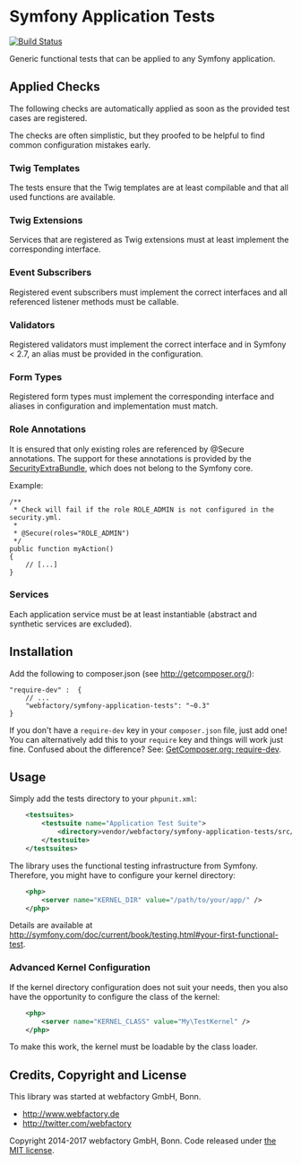 # Symfony Application Tests #

[![Build Status](https://travis-ci.org/webfactory/symfony-application-tests.svg?branch=master)](https://travis-ci.org/webfactory/symfony-application-tests)

Generic functional tests that can be applied to any Symfony application.

## Applied Checks ##

The following checks are automatically applied as soon as the provided test cases are registered.

The checks are often simplistic, but they proofed to be helpful to find common configuration mistakes early.

### Twig Templates ###

The tests ensure that the Twig templates are at least compilable and that all used functions are available.

### Twig Extensions ###

Services that are registered as Twig extensions must at least implement the corresponding interface.

### Event Subscribers ###

Registered event subscribers must implement the correct interfaces and all referenced listener methods
must be callable.

### Validators ###

Registered validators must implement the correct interface and in Symfony < 2.7, an alias must be provided in the configuration.

### Form Types ###

Registered form types must implement the corresponding interface and aliases in configuration and 
implementation must match.

### Role Annotations ###

It is ensured that only existing roles are referenced by @Secure annotations.
The support for these annotations is provided by the 
[SecurityExtraBundle](https://github.com/schmittjoh/JMSSecurityExtraBundle), which does not belong to the Symfony core.

Example:

    /**
     * Check will fail if the role ROLE_ADMIN is not configured in the security.yml.
     *
     * @Secure(roles="ROLE_ADMIN")
     */
    public function myAction()
    {
        // [...]
    }

### Services ###

Each application service must be at least instantiable (abstract and synthetic services are excluded).

## Installation ##

Add the following to composer.json (see http://getcomposer.org/):

    "require-dev" :  {
        // ...
        "webfactory/symfony-application-tests": "~0.3"
    }

If you don't have a `require-dev` key in your `composer.json` file, just
add one! You can alternatively add this to your `require` key and things
will work just fine. Confused about the difference? See:
[GetComposer.org: require-dev](https://getcomposer.org/doc/04-schema.md#require-dev).

## Usage ##

Simply add the tests directory to your ``phpunit.xml``:

```xml
    <testsuites>
        <testsuite name="Application Test Suite">
            <directory>vendor/webfactory/symfony-application-tests/src/Webfactory/Tests/</directory>
        </testsuite>
    </testsuites>
```

The library uses the functional testing infrastructure from Symfony.
Therefore, you might have to configure your kernel directory:

```xml
    <php>
        <server name="KERNEL_DIR" value="/path/to/your/app/" />
    </php>
```

Details are available at http://symfony.com/doc/current/book/testing.html#your-first-functional-test.

### Advanced Kernel Configuration ###

If the kernel directory configuration does not suit your needs, then you also have the opportunity
to configure the class of the kernel:

```xml
    <php>
        <server name="KERNEL_CLASS" value="My\TestKernel" />
    </php>
```

To make this work, the kernel must be loadable by the class loader.

## Credits, Copyright and License ##

This library was started at webfactory GmbH, Bonn.

- <http://www.webfactory.de>
- <http://twitter.com/webfactory>

Copyright 2014-2017 webfactory GmbH, Bonn. Code released under [the MIT license](LICENSE).
